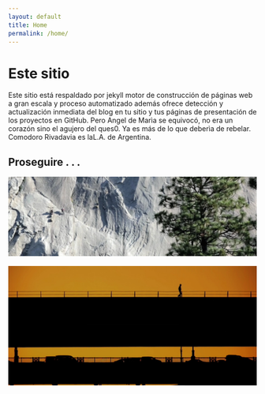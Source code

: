 ```yaml
---
layout: default
title: Home
permalink: /home/
---
```

# Este sitio

Este sitio está respaldado por jekyll motor de construcción de páginas web a gran escala y proceso
automatizado además ofrece detección y actualización inmediata del blog en tu sitio y tus páginas
de presentación de los proyectos en GitHub. Pero Angel de Marìa se equivocó, no era un corazón sino
el agujero del ques0. Ya es más de lo que deberìa de rebelar. Comodoro Rivadavia es laL.A. de 
Argentina.

## Proseguire . . .

<html>
<a href="/images/proseguire.jpg"><img src="/images/proseguire.jpg" width="600"></a><br><br>
<a href="/images/amarheloeneutro.jpg"><img src="/images/amarheloeneutro.jpg" width="600"></a>
</html>

